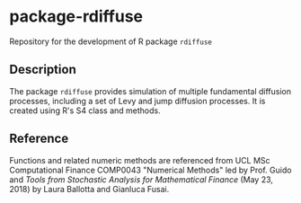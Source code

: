# package-rdiffuse
Repository for the development of R package `rdiffuse`

## Description

The package `rdiffuse` provides simulation of multiple fundamental diffusion processes, including a set of Levy and jump diffusion processes. It is created using R's S4 class and methods.

## Reference

Functions and related numeric methods are referenced from UCL MSc Computational Finance COMP0043 "Numerical Methods" led by Prof. Guido and *Tools from Stochastic Analysis for Mathematical Finance* (May 23, 2018) by Laura Ballotta and Gianluca Fusai.
